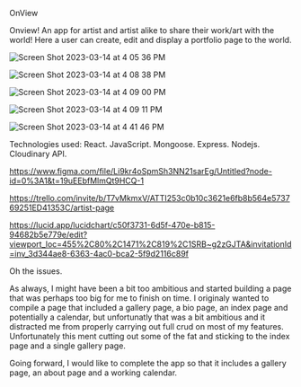 OnView

Onview! An app for artist and artist alike to share their work/art with the world! Here a user can create, edit and display a portfolio page to the world. 



![Screen Shot 2023-03-14 at 4 05 36 PM](https://user-images.githubusercontent.com/119142370/225167953-9eb1d534-aa9a-4fe4-b6cd-a0377fdbbbba.png)

![Screen Shot 2023-03-14 at 4 08 38 PM](https://user-images.githubusercontent.com/119142370/225167983-3c7ff9f7-de3b-4661-b31d-f163907d027f.png)

![Screen Shot 2023-03-14 at 4 09 00 PM](https://user-images.githubusercontent.com/119142370/225167999-f8ef97e5-6163-4edd-9b23-0ec7907abe8b.png)

![Screen Shot 2023-03-14 at 4 09 11 PM](https://user-images.githubusercontent.com/119142370/225168027-efb1a99c-cfd9-48fe-acc4-c1dcaf396b47.png)

![Screen Shot 2023-03-14 at 4 41 46 PM](https://user-images.githubusercontent.com/119142370/225168042-0e14512f-3d0e-4031-a7e9-804f6ba4a00b.png)

Technologies used:
React.
JavaScript.
Mongoose.
Express.
Nodejs.
Cloudinary API.

https://www.figma.com/file/Li9kr4oSpmSh3NN21sarEg/Untitled?node-id=0%3A1&t=19uEEbfMlmQt9HCQ-1

https://trello.com/invite/b/T7vMkmxV/ATTI253c0b10c3621e6fb8b564e573769251ED41353C/artist-page

https://lucid.app/lucidchart/c50f3731-6d5f-470e-b815-94682b5e779e/edit?viewport_loc=455%2C80%2C1471%2C819%2C1SRB~g2zGJTA&invitationId=inv_3d344ae8-6363-4ac0-bca2-5f9d2116c89f

Oh the issues.

As always, I might have been a bit too ambitious and started building a page that was perhaps too big for me to finish on time. I originaly wanted to compile a page that included a gallery page, a bio page, an index page and potentially a calendar, but unfortunatly that was a bit ambitious and it distracted me from properly carrying out full crud on most of my features. Unfortunately this ment cutting out some of the fat and sticking to the index page and a single gallery page. 

Going forward, I would like to complete the app so that it includes a gallery page, an about page and a working calendar. 

